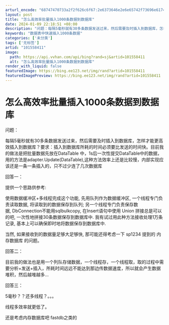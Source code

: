 ```yaml
---
arturl_encode: "68747470733a2f2f626c6f67:2e6373646e2e6e65742f73696e61745f33383036383830372f:61727469636c652f64657461696c732f313031353538343131"
layout: post
title: "怎么高效率批量插入1000条数据到数据库"
date: 2024-01-09 22:18:51 +08:00
description: "问题：每隔5毫秒就有30多条数据发送过来，然后需要及时插入到数据库，怎样才能更高效插入到数据库？要求"
keywords: "数据表中快速插入1000条数据"
categories: ['未分类']
tags: ['无标签']
artid: "101558411"
image:
  path: https://api.vvhan.com/api/bing?rand=sj&artid=101558411
  alt: "怎么高效率批量插入1000条数据到数据库"
render_with_liquid: false
featuredImage: https://bing.ee123.net/img/rand?artid=101558411
featuredImagePreview: https://bing.ee123.net/img/rand?artid=101558411
---
```


# 怎么高效率批量插入1000条数据到数据库

问题：

每隔5毫秒就有30多条数据发送过来，然后需要及时插入到数据库，怎样才能更高效插入到数据库？要求：插入到数据库所耗的时间必须要比发送的时间快。目前我的做法是把批量数据先放在DataTable 中，1s后一次性提交DataTable中的数据，用的方法是adapter.Update(DataTable),这种方法效率上还是比较慢，内部实现应该还是一条一条插入的，只不过少连了几次数据库

回答一：

提供一个思路供参考:
  
使用数据缓冲区+多线程完成这个功能, 先用队列作为数据缓冲区, 一个线程专门负责读取数据, 将读取到的数据保存到队列; 另一个线程专门负责保存数据, DbConnection不能用sqlbulkcopy, 在Insert语句中使用 Union 拼接总是可以的吧, 一次性地拼接30条数据保存到数据库中. 我有试过用此种方法接收处理1万条记录, 基本上可以确保即时地将数据保存到数据库中.
  
当然, 如果接收到的数据量足够大足够快, 那可能还得考虑一下 sp1234 提到的 内存数据库 的问题。

回答二：

目前我的做法也是用一个列队存储数据，一个线程存，一个线程取，取的过程中需要分析+发送+插入，所耗时间远远不能达到那边传数据速度，所以就会产生数据堆积，然后越堆越多...

回答三：

5毫秒？？还多线程？。。。
  
线程多效率就更低了。
  
还是考虑内存数据库吧 fastdb之类的